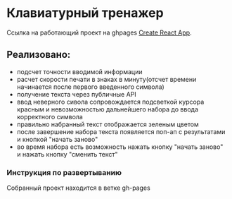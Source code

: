 # Клавиатурный тренажер

Ссылка на работающий проект на ghpages [Create React App](https://factorng.github.io/typing-trainer/).

## Реализовано:

- подсчет точности вводимой информации
- расчет скорости печати в знаках в минуту(отсчет времени начинается после первого введенного символа)
- получение текста через публичные API
- ввод неверного сивола сопровождается подсветкой курсора красным и невозможностью дальнейшего набора до ввода корректного символа
- правильно набранный текст отображается зеленым цветом
- после завершение набора текста появляется поп-ап с результатами и кнопкой "начать заново"
- во время набора есть возможность нажать кнопку "начать заново" и нажать кнопку "сменить текст"

### Инструкция по развертыванию

Собранный проект находится в ветке gh-pages

